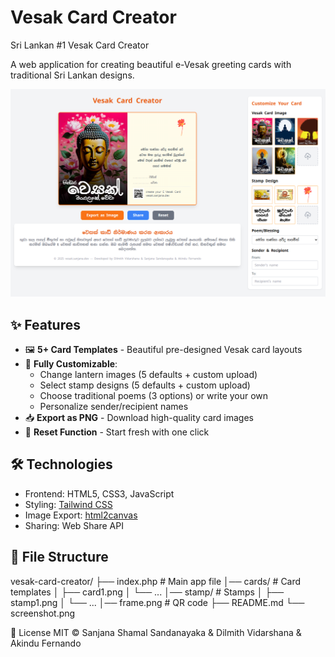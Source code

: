 # Vesak Card Creator

Sri Lankan #1 Vesak Card Creator

A web application for creating beautiful e-Vesak greeting cards with traditional Sri Lankan designs.

![App Screenshot](/screenshot.png)

## ✨ Features

- 🖼️ **5+ Card Templates** - Beautiful pre-designed Vesak card layouts
- 🎨 **Fully Customizable**:
  - Change lantern images (5 defaults + custom upload)
  - Select stamp designs (5 defaults + custom upload)
  - Choose traditional poems (3 options) or write your own
  - Personalize sender/recipient names
- 📥 **Export as PNG** - Download high-quality card images
- 🔄 **Reset Function** - Start fresh with one click

## 🛠️ Technologies

- Frontend: HTML5, CSS3, JavaScript
- Styling: [Tailwind CSS](https://tailwindcss.com/)
- Image Export: [html2canvas](https://html2canvas.hertzen.com/)
- Sharing: Web Share API

## 📂 File Structure

vesak-card-creator/
├── index.php    # Main app file
│── cards/      # Card templates
│     ├── card1.png
│     └── ...
│── stamp/      # Stamps
│     ├── stamp1.png
│     └── ...
│── frame.png   # QR code
├── README.md
└── screenshot.png

📜 License
MIT © Sanjana Shamal Sandanayaka & Dilmith Vidarshana & Akindu Fernando
